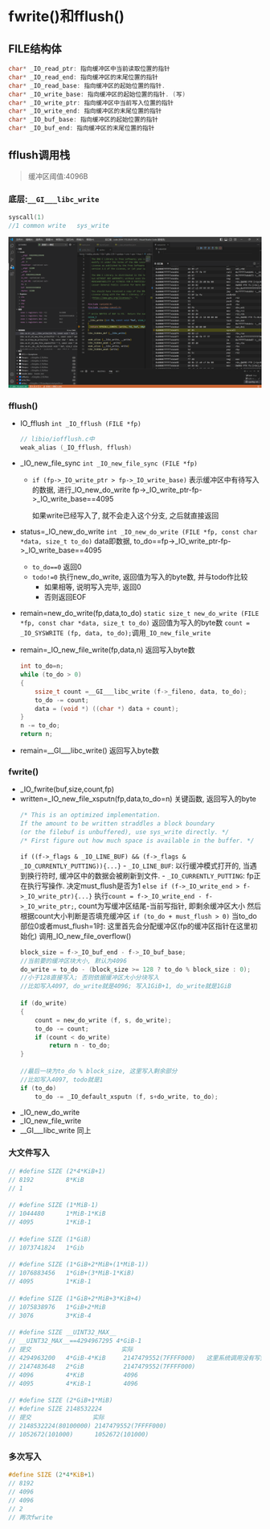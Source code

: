 # fwrite()和fflush()

## FILE结构体

```c
char* _IO_read_ptr: 指向缓冲区中当前读取位置的指针
char* _IO_read_end: 指向缓冲区的末尾位置的指针
char* _IO_read_base: 指向缓冲区的起始位置的指针. 
char* _IO_write_base: 指向缓冲区的起始位置的指针. (写)
char* _IO_write_ptr: 指向缓冲区中当前写入位置的指针
char* _IO_write_end: 指向缓冲区的末尾位置的指针
char* _IO_buf_base: 指向缓冲区的起始位置的指针
char* _IO_buf_end: 指向缓冲区的末尾位置的指针
```

## fflush调用栈

> 缓冲区阈值:4096B

### 底层:`__GI___libc_write`

```c
syscall(1)
//1 common write   sys_write
```

![alt text](Assets/report2/image.png)

### fflush()

- IO_fflush
    `int _IO_fflush (FILE *fp)`
    ```c
    // libio/iofflush.c中
    weak_alias (_IO_fflush, fflush)
    ```
- _IO_new_file_sync
    `int _IO_new_file_sync (FILE *fp)`
    - `if (fp->_IO_write_ptr > fp->_IO_write_base)`
        表示缓冲区中有待写入的数据, 进行_IO_new_do_write
        fp->_IO_write_ptr-fp->_IO_write_base==4095

        如果write已经写入了, 就不会走入这个分支, 之后就直接返回
- status=_IO_new_do_write
    `int _IO_new_do_write (FILE *fp, const char *data, size_t to_do)`
    data即数据, to_do==fp->_IO_write_ptr-fp->_IO_write_base==4095
    - `to_do==0`
        返回0
    - `todo!=0`
        执行new_do_write, 返回值为写入的byte数, 并与todo作比较
        - 如果相等, 说明写入完毕, 返回0
        - 否则返回EOF
- remain=new_do_write(fp,data,to_do)
    `static size_t new_do_write (FILE *fp, const char *data, size_t to_do)`
    返回值为写入的byte数
    `count = _IO_SYSWRITE (fp, data, to_do);`调用`_IO_new_file_write`

- remain=_IO_new_file_write(fp,data,n)
    返回写入byte数
    ```c
    int to_do=n;
    while (to_do > 0)
    {
        ssize_t count =__GI___libc_write (f->_fileno, data, to_do);
        to_do -= count;
        data = (void *) ((char *) data + count);
    }
    n -= to_do;
    return n;
    ```
- remain=__GI___libc_write()
    返回写入byte数

<!-- ```
bt
#0  __GI___libc_write (fd=3, buf=buf@entry=0x55555555a490, nbytes=nbytes@entry=4095) at ../sysdeps/unix/sysv/linux/write.c:26
#1  0x00007ffff7e49f1a in _IO_new_file_write (f=0x5555555592a0, data=0x55555555a490, n=4095) at fileops.c:1177
#2  0x00007ffff7e493da in new_do_write (fp=0x5555555592a0, data=0x55555555a490 '#' <repeats 200 times>..., to_do=to_do@entry=4095) at /home/bobby_ubuntu/Git/glibc-2.35/libio/libioP.h:947
#3  0x00007ffff7e4ac28 in _IO_new_do_write (fp=<optimized out>, data=<optimized out>, to_do=4095) at fileops.c:425
#4  0x00007ffff7e49000 in _IO_new_file_sync (fp=0x5555555592a0) at fileops.c:798
#5  0x00007ffff7e3ef2e in __GI__IO_fflush (fp=0x5555555592a0) at /home/bobby_ubuntu/Git/glibc-2.35/libio/libioP.h:947
#6  0x0000555555555243 in main () at /home/bobby_ubuntu/Git/code/write_file.c:18
``` -->

### fwrite()

- _IO_fwrite(buf,size,count,fp)
- written=_IO_new_file_xsputn(fp,data,to_do=n)
    关键函数, 返回写入的byte
    ```c
    /* This is an optimized implementation.
    If the amount to be written straddles a block boundary
    (or the filebuf is unbuffered), use sys_write directly. */
    /* First figure out how much space is available in the buffer. */
    ```
    `if ((f->_flags & _IO_LINE_BUF) && (f->_flags & _IO_CURRENTLY_PUTTING)){...}`
        - `_IO_LINE_BUF`:
            以行缓冲模式打开的, 当遇到换行符时, 缓冲区中的数据会被刷新到文件.
        - `_IO_CURRENTLY_PUTTING`:
            fp正在执行写操作.
        决定must_flush是否为1
    `else if (f->_IO_write_end > f->_IO_write_ptr){...}`
        执行`count = f->_IO_write_end - f->_IO_write_ptr;`, count为写缓冲区结尾-当前写指针, 即剩余缓冲区大小
    然后根据count大小判断是否填充缓冲区
    `if (to_do + must_flush > 0)`
        当to_do部位0或者must_flush=1时:
        这里首先会分配缓冲区(fp的缓冲区指针在这里初始化)
        调用_IO_new_file_overflow()
    ```c
    block_size = f->_IO_buf_end - f->_IO_buf_base;
    //当前要的缓冲区块大小, 默认为4096
    do_write = to_do - (block_size >= 128 ? to_do % block_size : 0);
    //小于128直接写入; 否则依据缓冲区大小分块写入
    //比如写入4097, do_write就是4096; 写入1GiB+1, do_write就是1GiB 

    if (do_write)
	{
        count = new_do_write (f, s, do_write);
        to_do -= count;
        if (count < do_write)
            return n - to_do;
	}

    //最后一块为to_do % block_size, 这里写入剩余部分
    //比如写入4097, todo就是1
    if (to_do)
        to_do -= _IO_default_xsputn (f, s+do_write, to_do);
    ```
- _IO_new_do_write
- _IO_new_file_write
- __GI___libc_write
    同上

### 大文件写入

```c
// #define SIZE (2*4*KiB+1)
// 8192         8*KiB
// 1

// #define SIZE (1*MiB-1)
// 1044480      1*MiB-1*KiB
// 4095         1*KiB-1

// #define SIZE (1*GiB)
// 1073741824   1*Gib

// #define SIZE (1*GiB+2*MiB+(1*MiB-1))
// 1076883456   1*GiB+(3*MiB-1*KiB)
// 4095         1*KiB-1

// #define SIZE (1*GiB+2*MiB+3*KiB+4)
// 1075838976   1*GiB+2*MiB
// 3076         3*KiB-4

// #define SIZE __UINT32_MAX__
// __UINT32_MAX__==4294967295 4*GiB-1
// 提交                         实际
// 4294963200   4*GiB-4*KiB     2147479552(7FFFF000)   这里系统调用没有写完, 只写了约2G
// 2147483648   2*GiB           2147479552(7FFFF000)
// 4096         4*KiB           4096
// 4095         4*KiB-1         4096

// #define SIZE (2*GiB+1*MiB)
// #define SIZE 2148532224
// 提交                 实际
// 2148532224(80100000) 2147479552(7FFFF000)   
// 1052672(101000)      1052672(101000)
```

### 多次写入

```c
#define SIZE (2*4*KiB+1)
// 8192
// 4096
// 4096
// 2
// 两次fwrite
```



<!-- ```
#0  __GI___libc_write (fd=3, buf=buf@entry=0x555555559480, nbytes=nbytes@entry=4096) at ../sysdeps/unix/sysv/linux/write.c:26
#1  0x00007ffff7e49f1a in _IO_new_file_write (f=0x5555555592a0, data=0x555555559480, n=4096) at fileops.c:1177
#2  0x00007ffff7e493da in new_do_write (fp=fp@entry=0x5555555592a0, data=data@entry=0x555555559480 '#' <repeats 200 times>..., to_do=to_do@entry=4096) at /home/bobby_ubuntu/Git/glibc-2.35/libio/libioP.h:947
#3  0x00007ffff7e4a0f3 in _IO_new_file_xsputn (f=0x5555555592a0, data=<optimized out>, n=4096) at fileops.c:1254
#4  0x00007ffff7e3fe21 in __GI__IO_fwrite (buf=0x555555559480, size=1, count=4096, fp=0x5555555592a0) at /home/bobby_ubuntu/Git/glibc-2.35/libio/libioP.h:947
#5  0x000055555555523b in main () at /home/bobby_ubuntu/Git/code/write_file.c:17
``` -->
